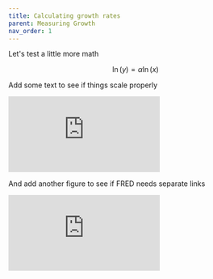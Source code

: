 ```yaml
---
title: Calculating growth rates
parent: Measuring Growth
nav_order: 1
---
```


Let's test a little more math

$$
\ln(y) = \alpha \ln(x)
$$

Add some text to see if things scale properly

<div class="embed-container"><iframe src="https://fred.stlouisfed.org/graph/graph-landing.php?g=rtnY&width=670&height=475" scrolling="no" frameborder="0" style="overflow:hidden;" allowTransparency="true" loading="lazy"></iframe></div><script src="https://fred.stlouisfed.org/graph/js/embed.js" type="text/javascript"></script>

And add another figure to see if FRED needs separate links

<div class="embed-container"><iframe src="https://fred.stlouisfed.org/graph/graph-landing.php?g=rtpH&width=670&height=475" scrolling="no" frameborder="0" style="overflow:hidden;" allowTransparency="true" loading="lazy"></iframe></div><script src="https://fred.stlouisfed.org/graph/js/embed.js" type="text/javascript"></script>